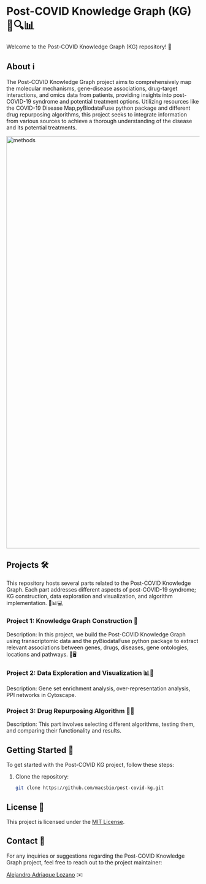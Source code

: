 # Post-COVID Knowledge Graph (KG) 🦠🔍📊

Welcome to the Post-COVID Knowledge Graph (KG) repository! 🌟

## About ℹ️
The Post-COVID Knowledge Graph project aims to comprehensively map the molecular mechanisms, gene-disease associations, drug-target interactions, and omics data from patients, providing insights into post-COVID-19 syndrome and potential treatment options. Utilizing resources like the COVID-19 Disease Map,pyBiodataFuse python package and different drug repurposing algorithms, this project seeks to integrate information from various sources to achieve a thorough understanding of the disease and its potential treatments.

<img width="1076" alt="methods" src="https://github.com/macsbio/post-covid-kg/assets/113828670/31985e0b-2e80-4f00-ab7d-6f25993f0cd9">



## Projects 🛠️

This repository hosts several parts related to the Post-COVID Knowledge Graph. Each part addresses different aspects of post-COVID-19 syndrome; KG construction, data exploration and visualization, and algorithm implementation. 📑📊💻

### Project 1: Knowledge Graph Construction 🧩
Description: In this project, we build the Post-COVID Knowledge Graph using transcriptomic data and the pyBiodataFuse python package to extract relevant associations between genes, drugs, diseases, gene ontologies, locations and pathways. 🧠🖥️

### Project 2: Data Exploration and Visualization 📊👀
Description: Gene set enrichment analysis, over-representation analysis, PPI networks in Cytoscape.

### Project 3: Drug Repurposing Algorithm 💊🔄
Description: This part involves selecting different algorithms, testing them, and comparing their functionality and results.

## Getting Started 🚀

To get started with the Post-COVID KG project, follow these steps:

1. Clone the repository:
   ```bash
   git clone https://github.com/macsbio/post-covid-kg.git

## License 📝

This project is licensed under the [MIT License](LICENSE).

## Contact 📧

For any inquiries or suggestions regarding the Post-COVID Knowledge Graph project, feel free to reach out to the project maintainer:

[Alejandro Adriaque Lozano](mailto:a.alejandroadriaque@student.maastrichtuniversiry.nl) ✉️
